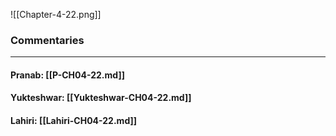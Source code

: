 ![[Chapter-4-22.png]]

### Commentaries

---

#### Pranab: [[P-CH04-22.md]]

#### Yukteshwar: [[Yukteshwar-CH04-22.md]]

#### Lahiri: [[Lahiri-CH04-22.md]]
